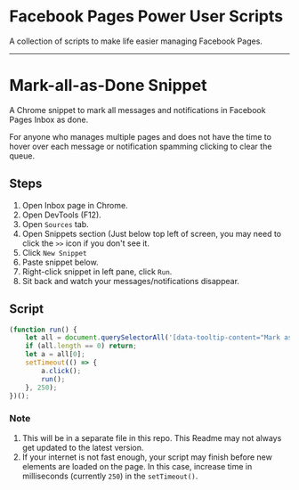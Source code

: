# Facebook Pages Power User Scripts

A collection of scripts to make life easier managing Facebook Pages.

---

# Mark-all-as-Done Snippet
A Chrome snippet to mark all messages and notifications in Facebook Pages Inbox as done.

For anyone who manages multiple pages and does not have the time to hover over each message or notification spamming clicking to clear the queue.

## Steps

1. Open Inbox page in Chrome.
2. Open DevTools (F12).
3. Open `Sources` tab.
4. Open Snippets section (Just below top left of screen, you may need to click the `>>` icon if you don't see it.
5. Click `New Snippet`
6. Paste snippet below.
7. Right-click snippet in left pane, click `Run`.
8. Sit back and watch your messages/notifications disappear.

## Script
```javascript
(function run() {
    let all = document.querySelectorAll('[data-tooltip-content="Mark as done"]');
    if (all.length == 0) return;
    let a = all[0];
    setTimeout(() => {
        a.click();
        run();
    }, 250);
})();
```


### Note
1. This will be in a separate file in this repo. This Readme may not always get updated to the latest version.
2. If your internet is not fast enough, your script may finish before new elements are loaded on the page. In this case, increase time in milliseconds (currently `250`) in the `setTimeout()`.
